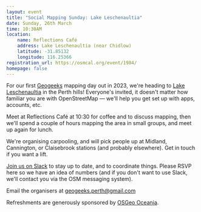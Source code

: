 ```yaml
---
layout: event
title: "Social Mapping Sunday: Lake Leschenaultia"
date: Sunday, 26th March
time: 10:30AM
location:
    name: Reflections Café
    address: Lake Leschenaultia (near Chidlow)
    latitude: -31.85132
    longitude: 116.25366
registration_url: https://osmcal.org/event/1984/
homepage: false
---
```

For our first [Geogeeks](https://geogeeks.org/) mapping day out in 2023, we're heading to 
[Lake Leschenaultia](https://en.wikipedia.org/wiki/Lake_Leschenaultia) in the Perth hills!
Everyone's invited, it doesn't matter how familiar you are with OpenStreetMap
— we'll help you get set up with apps, accounts, etc.

Meet at Reflections Café at 10:30 for coffee and to discuss mapping,
then we'll spend a couple of hours mapping the area in small groups, and meet up again for lunch.  

We're organising carpooling, and will pick people up at Midland, Cannington, or Claisebrook stations (and probably elsewhere).
Get in touch if you want a lift.

[Join us on Slack](https://join.slack.com/t/geogeeks/shared_invite/zt-13fnotoqb-YkyMTmvwZEB_nDUis_30hw) to stay up to date,
and to coordinate things. Please RSVP here so we have an idea of numbers (and if you don't want to use Slack,
we'll contact you via the OSM messaging system).

Email the organisers at [geogeeks.perth@gmail.com](mailto:geogeeks.perth@gmail.com)

Refreshments are generously sponsored by [OSGeo Oceania](https://wiki.osgeo.org/wiki/Oceania).


